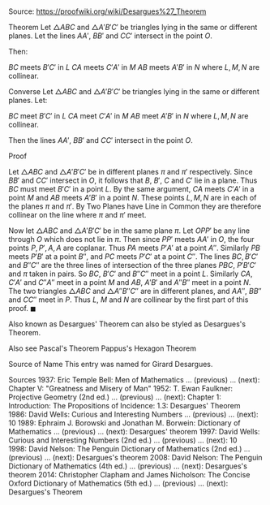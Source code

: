 # 

Source: https://proofwiki.org/wiki/Desargues%27_Theorem



Theorem
Let $\triangle ABC$ and $\triangle A'B'C'$ be triangles lying in the same or different planes.
Let the lines $AA'$, $BB'$ and $CC'$ intersect in the point $O$.

Then:

$BC$ meets $B'C'$ in $L$
$CA$ meets $C'A'$ in $M$
$AB$ meets $A'B'$ in $N$
where $L, M, N$ are collinear.


Converse
Let $\triangle ABC$ and $\triangle A'B'C'$ be triangles lying in the same or different planes.
Let:

$BC$ meet $B'C'$ in $L$
$CA$ meet $C'A'$ in $M$
$AB$ meet $A'B'$ in $N$
where $L, M, N$ are collinear.

Then the lines $AA'$, $BB'$ and $CC'$ intersect in the point $O$.


Proof


Let $\triangle ABC$ and $\triangle A'B'C'$ be in different planes $\pi$ and $\pi'$ respectively.
Since $BB'$ and $CC'$ intersect in $O$, it follows that $B$, $B'$, $C$ and $C'$ lie in a plane.
Thus $BC$ must meet $B'C'$ in a point $L$.
By the same argument, $CA$ meets $C'A'$ in a point $M$ and $AB$ meets $A'B'$ in a point $N$.
These points $L, M, N$ are in each of the planes $\pi$ and $\pi'$.
By Two Planes have Line in Common they are therefore collinear on the line where $\pi$ and $\pi'$ meet.

Now let $\triangle ABC$ and $\triangle A'B'C'$ be in the same plane $\pi$.
Let $OPP'$ be any line through $O$ which does not lie in $\pi$.
Then since $PP'$ meets $AA'$ in $O$, the four points $P, P', A, A$ are coplanar.
Thus $PA$ meets $P'A'$ at a point $A' '$.
Similarly $PB$ meets $P'B'$ at a point $B' '$, and $PC$ meets $P'C'$ at a point $C' '$.
The lines $BC, B'C'$ and $B' 'C' '$ are the three lines of intersection of the three planes $PBC$, $P'B'C'$ and $\pi$ taken in pairs.
So $BC$, $B'C'$ and $B' 'C' '$ meet in a point $L$.
Similarly $CA$, $C'A'$ and $C' 'A' '$ meet in a point $M$ and $AB$, $A'B'$ and $A' 'B' '$ meet in a point $N$.
The two triangles $\triangle ABC$ and $\triangle A' 'B' 'C' '$ are in different planes, and $AA' '$, $BB' '$ and $CC' '$ meet in $P$.
Thus $L$, $M$ and $N$ are collinear by the first part of this proof.
$\blacksquare$


Also known as
Desargues' Theorem can also be styled as Desargues's Theorem.


Also see
Pascal's Theorem
Pappus's Hexagon Theorem


Source of Name
This entry was named for Girard Desargues.


Sources
1937: Eric Temple Bell: Men of Mathematics ... (previous) ... (next): Chapter $\text{V}$: "Greatness and Misery of Man"
1952: T. Ewan Faulkner: Projective Geometry (2nd ed.) ... (previous) ... (next): Chapter $1$: Introduction: The Propositions of Incidence: $1.3$: Desargues' Theorem
1986: David Wells: Curious and Interesting Numbers ... (previous) ... (next): $10$
1989: Ephraim J. Borowski and Jonathan M. Borwein: Dictionary of Mathematics ... (previous) ... (next): Desargues' theorem
1997: David Wells: Curious and Interesting Numbers (2nd ed.) ... (previous) ... (next): $10$
1998: David Nelson: The Penguin Dictionary of Mathematics (2nd ed.) ... (previous) ... (next): Desargues's theorem
2008: David Nelson: The Penguin Dictionary of Mathematics (4th ed.) ... (previous) ... (next): Desargues's theorem
2014: Christopher Clapham and James Nicholson: The Concise Oxford Dictionary of Mathematics (5th ed.) ... (previous) ... (next): Desargues's Theorem




